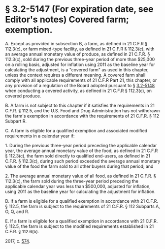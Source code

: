# § 3.2-5147 (For expiration date, see Editor's notes) Covered farm; exemption.

<p>A. Except as provided in subsection B, a farm, as defined in 21 C.F.R § 112.3(c), or farm mixed-type facility, as defined in 21 C.F.R § 112.3(c), with an average annual monetary value of produce, as defined in 21 C.F.R. § 112.3(c), sold during the previous three-year period of more than $25,000 on a rolling basis, adjusted for inflation using 2011 as the baseline year for calculating the adjustment, is a "covered farm" as used in this chapter, unless the context requires a different meaning. A covered farm shall comply with all applicable requirements of 21 C.F.R Part 21, this chapter, or any provision of a regulation of the Board adopted pursuant to § <a href='http://law.lis.virginia.gov/vacode/3.2-5148/'>3.2-5148</a> when conducting a covered activity, as defined in 21 C.F.R § 112.3(c), on covered produce.</p><p>B. A farm is not subject to this chapter if it satisfies the requirements in 21 C.F.R. § 112.5, and the U.S. Food and Drug Administration has not withdrawn the farm's exemption in accordance with the requirements of 21 C.F.R. § 112 Subpart R.</p><p>C. A farm is eligible for a qualified exemption and associated modified requirements in a calendar year if:</p><p>1. During the previous three-year period preceding the applicable calendar year, the average annual monetary value of the food, as defined in 21 C.F.R § 112.3(c), the farm sold directly to qualified end-users, as defined in 21 C.F.R. § 112.3(c), during such period exceeded the average annual monetary value of the food the farm sold to all other buyers during that period; and</p><p>2. The average annual monetary value of all food, as defined in 21 C.F.R. § 112.3(c), the farm sold during the three-year period preceding the applicable calendar year was less than $500,000, adjusted for inflation, using 2011 as the baseline year for calculating the adjustment for inflation.</p><p>D. If a farm is eligible for a qualified exemption in accordance with 21 C.F.R. § 112.5, the farm is subject to the requirements of 21 C.F.R. § 112 Subparts A, O, Q, and R.</p><p>E. If a farm is eligible for a qualified exemption in accordance with 21 C.F.R. § 112.5, the farm is subject to the modified requirements established in 21 C.F.R. § 112.6(b).</p><p>2017, c. <a href='http://lis.virginia.gov/cgi-bin/legp604.exe?171+ful+CHAP0574'>574</a>.</p>